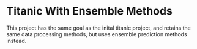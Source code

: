 # Titanic With Ensemble Methods

This project has the same goal as the inital titanic project, and retains the same data processing methods, but uses ensemble prediction methods instead. 
